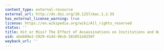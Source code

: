 ```yaml
---
content_type: external-resource
external_url: http://dx.doi.org/10.1257/mac.1.2.55
has_external_license_warning: true
license: https://en.wikipedia.org/wiki/All_rights_reserved
status: ''
title: Hit or Miss? The Effect of Assassinations on Institutions and War
uid: abeb89e2-5929-414d-96cb-581051a9250f
wayback_url: ''
---
```

